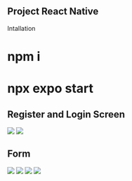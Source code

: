 ## Project React Native
Intallation
# npm i
# npx expo start
## Register and Login Screen
![](https://i.ibb.co/WszxnQG/Whats-App-Image-2023-12-28-at-1-07-24-AM-1.jpg)
![](https://i.ibb.co/Bc9k4VY/Whats-App-Image-2023-12-28-at-1-07-24-AM.jpg)
## Form
![](https://i.ibb.co/SV8fZJG/Whats-App-Image-2023-12-28-at-1-07-25-AM.jpg)
![](https://i.ibb.co/tJnDd0d/Whats-App-Image-2023-12-28-at-1-07-25-AM-2.jpg)
![](https://i.ibb.co/CQTrnV1/Whats-App-Image-2023-12-28-at-1-07-26-AM.jpg)
![](https://i.ibb.co/nrMhmnG/Whats-App-Image-2023-12-28-at-1-07-26-AM-1.jpg)




